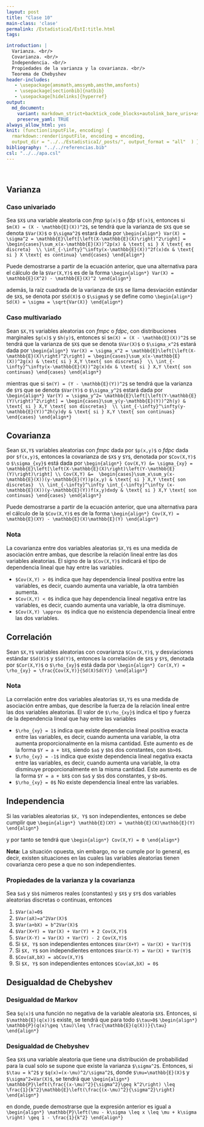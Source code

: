 ```yaml
---
layout: post
title: "Clase 10"
main-class: 'clase'
permalink: /EstadisticaI/EstI:title.html
tags:

introduction: |
  Varianza. <br/>
  Covarianza. <br/>
  Independencia. <br/>
  Propiedades de la varianza y la covarianza. <br/>
  Teorema de Chebyshev
header-includes:
   - \usepackage{amsmath,amssymb,amsthm,amsfonts}
   - \usepackage[sectionbib]{natbib}
   - \usepackage[hidelinks]{hyperref}
output:
  md_document:
    variant: markdown_strict+backtick_code_blocks+autolink_bare_uris+ascii_identifiers+tex_math_single_backslash
    preserve_yaml: TRUE
always_allow_html: yes   
knit: (function(inputFile, encoding) {
  rmarkdown::render(inputFile, encoding = encoding,
  output_dir = "../../EstadisticaI/_posts/", output_format = "all"  ) })
bibliography: "../../referencias.bib"
csl: "../../apa.csl"
---
```








<br>

Varianza
--------

### Caso univariado

Sea `$X$` una variable aleatoria con *fmp* `$p(x)$` o *fdp* `$f(x)$`,
entonces si `$m(X) = (X - \mathbb{E}(X))^2$`, se tendrá que la varianza
de `$X$` que se denota `$Var(X)$` o `$\sigma^2$` estará dada por
`\begin{align*} Var(X) = \sigma^2 = \mathbb{E}\left[\left(X-\mathbb{E}(X)\right)^2\right] = \begin{cases}\sum_x(x-\mathbb{E}(X))^2p(x) & \text{ si } X \text{ es discreta}  \\ \int_{-\infty}^\infty(x-\mathbb{E}(X))^2f(x)dx & \text{ si } X \text{ es continua} \end{cases} \end{align*}`

Puede demostrarse a partir de la ecuación anterior, que una alternativa
para el cálculo de la `$Var(X,Y)$` es de la forma
`\begin{align*} Var(X) = \mathbb{E}(X^2) - \mathbb{E}(X)^2 \end{align*}`

además, la raíz cuadrada de la varianza de `$X$` se llama desviación
estándar de `$X$`, se denota por `$Sd(X)$` o `$\sigma$` y se define como
`\begin{align*} Sd(X) = \sigma = \sqrt{Var(X)} \end{align*}`

### Caso multivariado

Sean `$X,Y$` variables aleatorias con *fmpc* o *fdpc*, con
distribuciones marginales `$g(x)$` y `$h(y)$`, entonces si
`$m(X) = (X - \mathbb{E}(X))^2$` se tendrá que la varianza de `$X$` que
se denota `$Var(X)$` o `$\sigma_x^2$` estará dada por
`\begin{align*} Var(X) = \sigma_x^2 = \mathbb{E}\left[\left(X-\mathbb{E}(X)\right)^2\right] = \begin{cases}\sum_x(x-\mathbb{E}(X))^2g(x) & \text{ si } X,Y \text{ son discretas}  \\ \int_{-\infty}^\infty(x-\mathbb{E}(X))^2g(x)dx & \text{ si } X,Y \text{ son continuas} \end{cases} \end{align*}`

mientras que si `$m(Y) = (Y - \mathbb{E}(Y))^2$` se tendrá que la
varianza de `$Y$` que se denota `$Var(Y)$` o `$\sigma_y^2$` estará dada
por
`\begin{align*} Var(Y) = \sigma_y^2= \mathbb{E}\left[\left(Y-\mathbb{E}(Y)\right)^2\right] = \begin{cases}\sum_y(y-\mathbb{E}(Y))^2h(y) & \text{ si } X,Y \text{ son discretas}  \\ \int_{-\infty}^\infty(y-\mathbb{E}(Y))^2h(y)dy & \text{ si } X,Y \text{ son continuas} \end{cases} \end{align*}`

Covarianza
----------

Sean `$X,Y$` variables aleatorias con *fmpc* dada por `$p(x,y)$` o
*fdpc* dada por `$f(x,y)$`, entonces la covarianza de `$X$` y `$Y$`,
denotada por `$Cov(X,Y)$` o `$\sigma_{xy}$` está dada por
`\begin{align*} Cov(X,Y) &= \sigma_{xy} = \mathbb{E}\left[\left(X-\mathbb{E}(X)\right)\left(Y-\mathbb{E}(Y)\right)\right] \\ Cov(X,Y) &=  \begin{cases}\sum_x\sum_y(x-\mathbb{E}(X))(y-\mathbb{E}(Y))p(x,y) & \text{ si } X,Y \text{ son discretas}  \\ \int_{-\infty}^\infty \int_{-\infty}^\infty (x-\mathbb{E}(X))(y-\mathbb{E}(Y))f(x,y)dxdy & \text{ si } X,Y \text{ son continuas} \end{cases} \end{align*}`

Puede demostrarse a partir de la ecuación anterior, que una alternativa
para el cálculo de la `$Cov(X,Y)$` es de la forma
`\begin{align*} Cov(X,Y) = \mathbb{E}(XY) - \mathbb{E}(X)\mathbb{E}(Y) \end{align*}`

### Nota

La covarianza entre dos variables aleatorias `$X,Y$` es una medida de
asociación entre ambas, que describe la relación lineal entre las dos
variables aleatorias. El signo de la `$Cov(X,Y)$` indicará el tipo de
dependencia lineal que hay entre las variables.

-   `$Cov(X,Y) > 0$` indica que hay dependencia lineal positiva entre
    las variables, es decir, cuando aumenta una variable, la otra
    también aumenta.
-   `$Cov(X,Y) < 0$` indica que hay dependencia lineal negativa entre
    las variables, es decir, cuando aumenta una variable, la otra
    disminuye.
-   `$Cov(X,Y) \approx 0$` indica que no existencia dependencia lineal
    entre las dos variables.

Correlación
-----------

Sean `$X,Y$` variables aleatorias con covarianza `$Cov(X,Y)$`, y
desviaciones estándar `$Sd(X)$` y `$Sd(Y)$`, entonces la correlación de
`$X$` y `$Y$`, denotada por `$Cor(X,Y)$` o `$\rho_{xy}$` está dada por
`\begin{align*} Cor(X,Y) = \rho_{xy} = \frac{Cov(X,Y)}{Sd(X)Sd(Y)} \end{align*}`

### Nota

La correlación entre dos variables aleatorias `$X,Y$` es una medida de
asociación entre ambas, que describe la fuerza de la relación lineal
entre las dos variables aleatorias. El valor de `$\rho_{xy}$` indica el
tipo y fuerza de la dependencia lineal que hay entre las variables

-   `$\rho_{xy} = 1$` indica que existe dependencia lineal positiva
    exacta entre las variables, es decir, cuando aumenta una variable,
    la otra aumenta proporcionalmente en la misma cantidad. Este aumento
    es de la forma `$Y = a + bX$`, siendo `$a$` y `$b$` dos constantes,
    con `$b>0$`.
-   `$\rho_{xy} = -1$` indica que existe dependencia lineal negativa
    exacta entre las variables, es decir, cuando aumenta una variable,
    la otra disminuye proporcionalmente en la misma cantidad. Este
    aumento es de la forma `$Y = a + bX$` con `$a$` y `$b$` dos
    constantes, y `$b<0$`.
-   `$\rho_{xy} = 0$` No existe dependencia lineal entre las variables.

Independencia
-------------

Si las variables aleatorias `$X, Y$` son independientes, entonces se
debe cumplir que
`\begin{align*} \mathbb{E}(XY) = \mathbb{E}(X)\mathbb{E}(Y) \end{align*}`

y por tanto se tendrá que `\begin{align*} Cov(X,Y) = 0 \end{align*}`

**Nota:** La situación opuesta, sin embargo, no se cumple por lo
general, es decir, existen situaciones en las cuales las variables
aleatorias tienen covarianza cero pese a que no son independientes.

### Propiedades de la varianza y la covarianza

Sea `$a$` y `$b$` números reales (constantes) y `$X$` y `$Y$` dos
variables aleatorias discretas o continuas, entonces

1.  `$Var(a)=0$`
2.  `$Var(aX)=a^2Var(X)$`
3.  `$Var(a+bX) = b^2Var(X)$`
4.  `$Var(X+Y) = Var(X) + Var(Y) + 2 Cov(X,Y)$`
5.  `$Var(X-Y) = Var(X) + Var(Y) - 2 Cov(X,Y)$`
6.  Si `$X, Y$` son independientes entonces
    `$Var(X+Y) = Var(X) + Var(Y)$`
7.  Si `$X, Y$` son independientes entonces
    `$Var(X-Y) = Var(X) + Var(Y)$`
8.  `$Cov(aX,bX) = abCov(X,Y)$`
9.  Si `$X, Y$` son independientes entonces `$Cov(aX,bX) = 0$`

Desigualdad de Chebyshev
------------------------

### Desigualdad de Markov

Sea `$q(x)$` una función no negativa de la variable aleatoria `$X$`.
Entonces, si `$\mathbb{E}(q(x))$` existe, se tendrá que para todo
`$\tau>0$`
`\begin{align*} \mathbb{P}(q(x)\geq \tau)\leq \frac{\mathbb{E}(q(X))}{\tau} \end{align*}`

### Desigualdad de Chebyshev

Sea `$X$` una variable aleatoria que tiene una distribución de
probabilidad para la cual solo se supone que existe la varianza
`$\sigma^2$`. Entonces, si `$\tau = k^2$` y `$q(x)=(x-\mu)^2/\sigma^2$`,
donde `$\mu=\mathbb{E}(X)$` y `$\sigma^2=Var(X)$`, se tendrá que
`\begin{align*} \mathbb{P}\left(\frac{(x-\mu)^2}{\sigma^2}\geq k^2\right) \leq \frac{1}{k^2}\mathbb{E}\left(\frac{(x-\mu)^2}{\sigma^2}\right) \end{align*}`

en donde, puede demostrarse que la expresión anterior es igual a
`\begin{align*} \mathbb{P}\left(\mu - k\sigma \leq x \leq \mu + k\sigma \right) \geq 1 - \frac{1}{k^2} \end{align*}`
